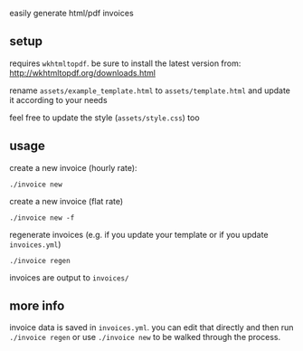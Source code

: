 easily generate html/pdf invoices

## setup

requires `wkhtmltopdf`. be sure to install the latest version from: <http://wkhtmltopdf.org/downloads.html>

rename `assets/example_template.html` to `assets/template.html` and update it according to your needs

feel free to update the style (`assets/style.css`) too

## usage

create a new invoice (hourly rate):

    ./invoice new

create a new invoice (flat rate)

    ./invoice new -f

regenerate invoices (e.g. if you update your template or if you update `invoices.yml`)

    ./invoice regen

invoices are output to `invoices/`

## more info

invoice data is saved in `invoices.yml`. you can edit that directly and then run `./invoice regen` or use `./invoice new` to be walked through the process.